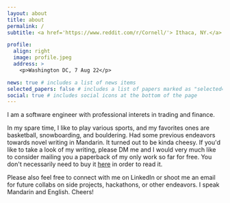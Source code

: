```yaml
---
layout: about
title: about
permalink: /
subtitle: <a href='https://www.reddit.com/r/Cornell/'> Ithaca, NY.</a>  he/him/his.

profile:
  align: right
  image: profile.jpeg
  address: >
    <p>Washington DC, 7 Aug 22</p>

news: true # includes a list of news items
selected_papers: false # includes a list of papers marked as "selected={true}"
social: true # includes social icons at the bottom of the page
---
```


I am a software engineer with professional interets in trading and finance. 

In my spare time, I like to play various sports, and my favorites ones are basketball, snowboarding, and bouldering. Had some previous endeavors towards novel writing in Mandarin. It turned out to be kinda cheesy. If you'd like to take a look of my writing, please DM me and I would very much like to consider mailing you a paperback of my only work so far for free. You don't necessarily need to buy it [here](https://store.showwe.tw/books.aspx?b=129215) in order to read it.

Please also feel free to connect with me on LinkedIn or shoot me an email for future collabs on side projects, hackathons, or other endeavors. I speak Mandarin and English. Cheers!

<!--
Write your biography here. Tell the world about yourself. Link to your favorite [subreddit](http://reddit.com). You can put a picture in, too. The code is already in, just name your picture `prof_pic.jpg` and put it in the `img/` folder.

Put your address / P.O. box / other info right below your picture. You can also disable any these elements by editing `profile` property of the YAML header of your `_pages/about.md`. Edit `_bibliography/papers.bib` and Jekyll will render your [publications page](/al-folio/publications/) automatically.

Link to your social media connections, too. This theme is set up to use [Font Awesome icons](http://fortawesome.github.io/Font-Awesome/) and [Academicons](https://jpswalsh.github.io/academicons/), like the ones below. Add your Facebook, Twitter, LinkedIn, Google Scholar, or just disable all of them. -->
